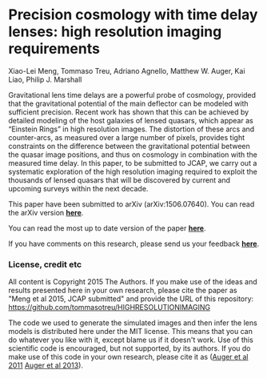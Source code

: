 # Precision cosmology with time delay lenses: high resolution imaging requirements

Xiao-Lei Meng, Tommaso Treu, Adriano Agnello, Matthew W. Auger, Kai Liao, Philip J. Marshall

Gravitational lens time delays are a powerful probe of cosmology, provided that the gravitational potential of the main deflector can be modeled with sufficient precision. Recent work has shown that this can be achieved by detailed modeling of the host galaxies of lensed quasars, which appear as “Einstein Rings” in high resolution images. The distortion of these arcs and counter-arcs, as measured over a large number of pixels, provides tight constraints on the difference between the gravitational potential between the quasar image positions, and thus on cosmology in combination with the measured time delay. In this paper, to be submitted to JCAP, we carry out a systematic exploration of the high resolution imaging required to exploit the thousands of lensed quasars that will be discovered by current and upcoming surveys within the next decade.

This paper have been submitted to arXiv (arXiv:1506.07640). You can read the arXiv version **[here](http://arxiv.org/abs/1506.07640)**.

You can read the most up to date version of the paper **[here](https://github.com/tommasotreu/HIGHRESOLUTIONIMAGING/blob/master/docs/paper/High_resolution_imaging_requirements.pdf)**.

If you have comments on this research, please send us your feedback **[here](https://github.com/tommasotreu/HIGHRESOLUTIONIMAGING/issues)**.


### License, credit etc

All content is Copyright 2015 The Authors. If you make use of the ideas and results presented here in your own research, please cite the paper as "Meng et al 2015, JCAP submitted" and provide the URL of this repository: https://github.com/tommasotreu/HIGHRESOLUTIONIMAGING

The code we used to generate the simulated images and then infer the lens models is distributed here under the MIT license. This means that you can do whatever you like with it, except blame us if it doesn't work. Use of this scientific code is encouraged, but not supported, by its authors. If you do make use of this code in your own research, please cite it as
([Auger et al 2011](http://adsabs.harvard.edu/abs/2011MNRAS.411L...6A)
 [Auger et al 2013](http://adsabs.harvard.edu/abs/2013MNRAS.436..503A)).
